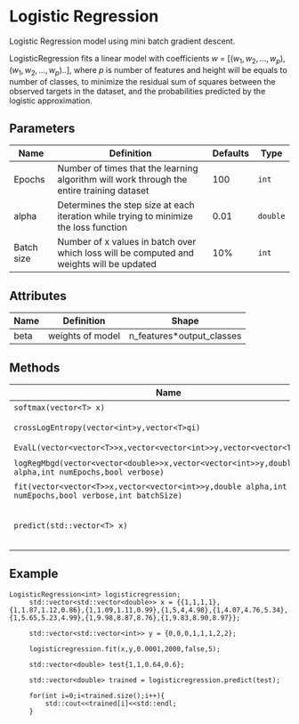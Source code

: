 # Logistic Regression

Logistic Regression model using mini batch gradient descent.

LogisticRegression fits a linear model with coefficients $w\  =\  [(w_1, w_2, … , w_p),(w_1, w_2, … , w_p)..]$, where $p$ is number of features and height will be equals to number of classes, to minimize the residual sum of squares between the observed targets in the dataset, and the probabilities predicted by the logistic approximation.

## Parameters

| Name          | Definition                                                                                  | Defaults | Type     |
| ------------- | ------------------------------------------------------------------------------------------- | -------- | ---------|
| Epochs        | Number of times that the learning algorithm will work through the entire training dataset   | 100      | `int`    |
| alpha         | Determines the step size at each iteration while trying to minimize the loss function       | 0.01     | `double` |
| Batch size    |  Number of x values in batch over which loss will be computed and weights will be updated   | 10%         | `int`    |

## Attributes

| Name         | Definition                                                | Shape      |
| ------------ | --------------------------------------------------------- | ---------- |
| beta | weights of model  | n_features*output_classes |

## Methods

| Name                            | Definition                                            | Return value      |
| ------------------------------- | ----------------------------------------------------- | ----------------- |
| `softmax(vector<T> x)`          | Computes softmax                                      | `vector<T>`       |
| `crossLogEntropy(vector<int>y,vector<T>qi)` | actual*log(predicted value)                       | DOUBLE       |
| `EvalL(vector<vector<T>>x,vector<vector<int>>y,vector<vector<T>>beta)`| Computes loss  |      DOUBLE       |
| `logRegMbgd(vector<vector<double>>x,vector<vector<int>>y,double alpha,int numEpochs,bool verbose)`| Performs gradient descent  |      `vector<vector<T>>`      |
| `fit(vector<vector<T>>x,vector<vector<int>>y,double alpha,int numEpochs,bool verbose,int batchSize)`| Training of model |      void      |
| `predict(std::vector<T> x)`| Gives probability for the testing values to belong to a specific class |      `vector<double> T`      |

## Example

```
LogisticRegression<int> logisticregression;
     std::vector<std::vector<double>> x = {{1,1,1,1},{1,1.87,1.12,0.86},{1,1.09,1.11,0.99},{1,5,4,4.98},{1,4.07,4.76,5.34},     {1,5.65,5.23,4.99},{1,9.98,8.87,8.76},{1,9.83,8.90,8.97}};

     std::vector<std::vector<int>> y = {0,0,0,1,1,1,2,2};

     logisticregression.fit(x,y,0.0001,2000,false,5);

     std::vector<double> test{1,1,0.64,0.6};

     std::vector<double> trained = logisticregression.predict(test);

     for(int i=0;i<trained.size();i++){
         std::cout<<trained[i]<<std::endl;
     }

```
